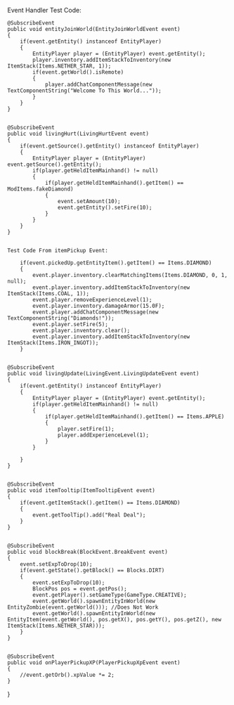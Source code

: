 Event Handler Test Code:


    @SubscribeEvent
    public void entityJoinWorld(EntityJoinWorldEvent event)
    {
        if(event.getEntity() instanceof EntityPlayer)
        {
            EntityPlayer player = (EntityPlayer) event.getEntity();
            player.inventory.addItemStackToInventory(new ItemStack(Items.NETHER_STAR, 1));
            if(event.getWorld().isRemote)
            {
                player.addChatComponentMessage(new TextComponentString("Welcome To This World..."));
            }
        }
    }
	
	
	@SubscribeEvent
    public void livingHurt(LivingHurtEvent event)
    {
        if(event.getSource().getEntity() instanceof EntityPlayer)
        {
            EntityPlayer player = (EntityPlayer) event.getSource().getEntity();
            if(player.getHeldItemMainhand() != null)
            {
                if(player.getHeldItemMainhand().getItem() == ModItems.fakeDiamond)
                {
                    event.setAmount(10);
                    event.getEntity().setFire(10);
                }
            }
        }
    }

	
	Test Code From itemPickup Event:

        if(event.pickedUp.getEntityItem().getItem() == Items.DIAMOND)
        {
            event.player.inventory.clearMatchingItems(Items.DIAMOND, 0, 1, null);
            event.player.inventory.addItemStackToInventory(new ItemStack(Items.COAL, 1));
            event.player.removeExperienceLevel(1);
            event.player.inventory.damageArmor(15.0F);
            event.player.addChatComponentMessage(new TextComponentString("Diamonds!"));
            event.player.setFire(5);
            event.player.inventory.clear();
            event.player.inventory.addItemStackToInventory(new ItemStack(Items.IRON_INGOT));
        }
		
		
	@SubscribeEvent
    public void livingUpdate(LivingEvent.LivingUpdateEvent event)
    {
        if(event.getEntity() instanceof EntityPlayer)
        {
            EntityPlayer player = (EntityPlayer) event.getEntity();
            if(player.getHeldItemMainhand() != null)
            {
                if(player.getHeldItemMainhand().getItem() == Items.APPLE)
                {
                    player.setFire(1);
                    player.addExperienceLevel(1);
                }
            }

        }
    }
	
	
	@SubscribeEvent
    public void itemTooltip(ItemTooltipEvent event)
    {
        if(event.getItemStack().getItem() == Items.DIAMOND)
        {
            event.getToolTip().add("Real Deal");
        }
    }
	
	
	@SubscribeEvent
    public void blockBreak(BlockEvent.BreakEvent event)
    {
        event.setExpToDrop(10);
        if(event.getState().getBlock() == Blocks.DIRT)
        {
            event.setExpToDrop(10);
            BlockPos pos = event.getPos();
            event.getPlayer().setGameType(GameType.CREATIVE);
            event.getWorld().spawnEntityInWorld(new EntityZombie(event.getWorld())); //Does Not Work
            event.getWorld().spawnEntityInWorld(new EntityItem(event.getWorld(), pos.getX(), pos.getY(), pos.getZ(), new ItemStack(Items.NETHER_STAR)));
        }
    }
	
	
	@SubscribeEvent
    public void onPlayerPickupXP(PlayerPickupXpEvent event)
    {
        //event.getOrb().xpValue *= 2;
    }

}
	